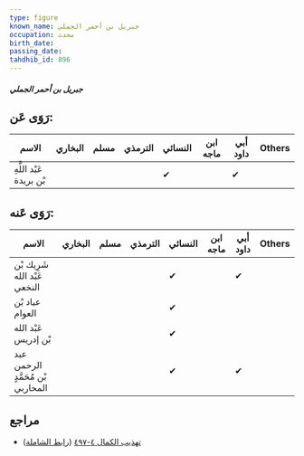 ```yaml
---
type: figure
known_name: جبريل بن أحمر الجملي
occupation: محدث
birth_date:
passing_date:
tahdhib_id: 896
---
```

##### جبريل بن أحمر الجملي

## رَوَى عَن:
| الاسم                   | البخاري | مسلم | الترمذي | النسائي | ابن ماجه | أبي داود | Others |
| ----------------------- | ------- | ---- | ------- | ------- | -------- | -------- | ------ |
| عَبْد اللَّهِ بْن بريدة |         |      |         | ✔       |          | ✔        |        |
## رَوَى عَنه:
| الاسم                             | البخاري | مسلم | الترمذي | النسائي | ابن ماجه | أبي داود | Others |
| --------------------------------- | ------- | ---- | ------- | ------- | -------- | -------- | ------ |
| شَرِيك بْن عَبْد الله النخعي      |         |      |         | ✔       |          | ✔        |        |
| عباد بْن العوام                   |         |      |         | ✔       |          |          |        |
| عَبْد الله بْن إدريس              |         |      |         | ✔       |          |          |        |
| عبد الرحمن بْن مُحَمَّدٍ المحاربي |         |      |         | ✔       |          | ✔        |        |
## مراجع
- [تهذيب الكمال ٤-٤٩٧](obsidian://open?vault=Tahdhib-al-Kamal&file=Figures/٨٩٦-جبريل%20بن%20أحمر%20الجملي) ([رابط الشاملة](https://shamela.ws/book/3722/2011))